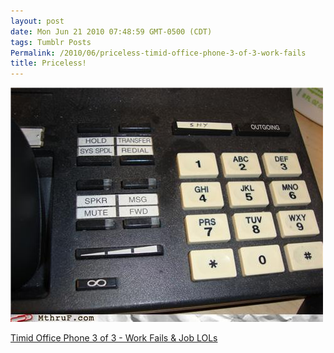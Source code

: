 ```yaml
---
layout: post
date: Mon Jun 21 2010 07:48:59 GMT-0500 (CDT)
tags: Tumblr Posts
Permalink: /2010/06/priceless-timid-office-phone-3-of-3-work-fails
title: Priceless!
---
```


![](/public/assets/tumblr/tumblr_l4d7lnmoRN1qa4klho1_500.jpg)

[Timid Office Phone 3 of 3 - Work Fails & Job LOLs](http://mthruf.com/2010/06/20/job-fails-office-phone-3-of-3/?utm_source=feedburner&utm_medium=feed&utm_campaign=Feed%3A+MthruF+%28Monday+Through+Friday%29&utm_content=Google+Reader)
